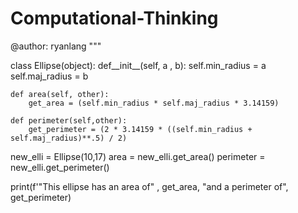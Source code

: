 # Computational-Thinking

@author: ryanlang
"""

class Ellipse(object):
    def__init__(self, a , b):
        self.min_radius = a
        self.maj_radius = b
    
    def area(self, other):
        get_area = (self.min_radius * self.maj_radius * 3.14159)
    
    def perimeter(self,other):
        get_perimeter = (2 * 3.14159 * ((self.min_radius + self.maj_radius)**.5) / 2)
        
new_elli = Ellipse(10,17)
area = new_elli.get_area()
perimeter = new_elli.get_perimeter()

print(f'"This ellipse has an area of" , get_area, "and a perimeter of", get_perimeter)

